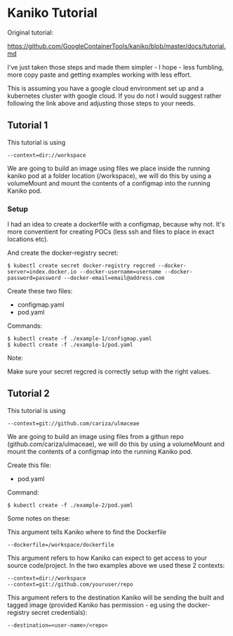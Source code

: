 # Kaniko Tutorial

Original tutorial:

https://github.com/GoogleContainerTools/kaniko/blob/master/docs/tutorial.md

I've just taken those steps and made them simpler - I hope - less fumbling, more copy paste and getting examples working with less effort.

This is assuming you have a google cloud environment set up and a kubernetes cluster with google cloud. If you do not I would suggest rather following the link above and adjusting those steps to your needs.

## Tutorial 1

This tutorial is using

    --context=dir://workspace

We are going to build an image using files we place inside the running kaniko pod at a folder location (/workspace), we will do this by using a volumeMount and mount the contents of a configmap into the running Kaniko pod.

### Setup

I had an idea to create a dockerfile with a configmap, because why not. It's more conventient for creating POCs (less ssh and files to place in exact locations etc).

And create the docker-registry secret:

    $ kubectl create secret docker-registry regcred --docker-server=index.docker.io --docker-username=username --docker-password=password --docker-email=email@address.com

Create these two files:
- configmap.yaml
- pod.yaml

Commands:

    $ kubectl create -f ./example-1/configmap.yaml
    $ kubectl create -f ./example-1/pod.yaml

Note:

Make sure your secret regcred is correctly setup with the right values.


## Tutorial 2

This tutorial is using

    --context=git://github.com/cariza/ulmaceae

We are going to build an image using files from a githun repo (github.com/cariza/ulmaceae), we will do this by using a volumeMount and mount the contents of a configmap into the running Kaniko pod.


Create this file:

- pod.yaml

Command:

    $ kubectl create -f ./example-2/pod.yaml

Some notes on these:

This argument tells Kaniko where to find the Dockerfile

    --dockerfile=/workspace/dockerfile

This argument refers to how Kaniko can expect to get access to your source code/project. In the two examples above we used these 2 contexts:

    --context=dir://workspace
    --context=git://github.com/youruser/repo

This argument refers to the destination Kaniko will be sending the built and tagged image (provided Kaniko has permission - eg using the docker-registry secret credentials):

    --destination=<user-name>/<repo>